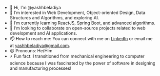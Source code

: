 - 👋 Hi, I’m @yashhbeladiya
- 👀 I’m interested in Web Development, Object-oriented Design, Data Structures and Algorithms, and exploring AI.
- 🌱 I’m currently learning ReactJS, Spring Boot, and advanced algorithms.
- 💞️ I’m looking to collaborate on open-source projects related to web development and AI applications.
- 📫 How to reach me: You can connect with me on [LinkedIn](https://www.linkedin.com/in/yash-beladiya/) or email me at yashhbeladiya@gmail.com.
- 😄 Pronouns: He/Him
- ⚡ Fun fact: I transitioned from mechanical engineering to computer science because I was fascinated by the power of software in designing and manufacturing processes!

